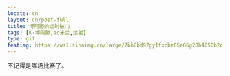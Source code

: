 ```yaml
---
locate: cn
layout: cn/post-full
title: 博阿滕的远射破门
tags: [K·博阿滕,ac米兰,远射]
type: gif
featimg: https://ws1.sinaimg.cn/large/7bb8bd97gy1fxcbz85a06g20b4050b2c.gif
---
```


不记得是哪场比赛了。